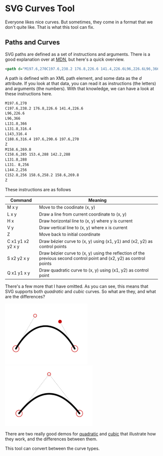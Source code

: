# SVG Curves Tool

Everyone likes nice curves. But sometimes, they come in a format that we don't quite like. That is what this tool can fix.

## Paths and Curves

SVG paths are defined as a set of instructions and arguments. There is a good explanation over at [MDN][MozillaSVGPaths], but here's a quick overview. 

```xml
<path d="M197.6,270C197.6,238.2 176.8,226.6 141.4,226.6L96,226.6L96,366L131.8,366L131.8,316.4L143,316.4C188.6,316.4 197.6,290.6 197.6,270ZM158.6,269.8C158.6,285 153.4,288 142.2,288L131.8,288L131. 8,256L144.2,256C152.8,256 158.6,258.2 158.6,269.8Z" style="fill-rule:nonzero;"/>
```

A path is defined with an XML path element, and some data as the *d* attribute. If you look at that data, you can read it as instructions (the letters) and arguments (the numbers). With that knowledge, we can have a look at these instructions here.

```xml
M197.6,270
C197.6,238.2 176.8,226.6 141.4,226.6
L96,226.6
L96,366
L131.8,366
L131.8,316.4
L143,316.4
C188.6,316.4 197.6,290.6 197.6,270
Z
M158.6,269.8
C158.6,285 153.4,288 142.2,288
L131.8,288
L131. 8,256
L144.2,256
C152.8,256 158.6,258.2 158.6,269.8
Z
```

These instructions are as follows

| Command | Meaning |
| ------- | ------- |
| M x y | Move to the coodinate (x, y) |
| L x y | Draw a line from current coordinate to (x, y) |
| H x | Draw horizontal line to (x, y) where y is current |
| V y | Draw vertical line to (x, y) where x is current |
| Z | Move back to initial coordinate |
| C x1 y1 x2 y2 x y | Draw bézier curve to (x, y) using (x1, y1) and (x2, y2) as control points |
| S x2 y2 x y | Draw bézier curve to (x, y) using the reflection of the previous second control point and (x2, y2) as control points |
| Q x1 y1 x y | Draw quadratic curve to (x, y) using (x1, y2) as control point |

There's a few more that I have omitted. As you can see, this means that SVG supports both *quadratic* and *cubic* curves. So what are they, and what are the differences?

<img height="200" src="https://raw.githubusercontent.com/xfbs/svgcurves/master/cubic.png" /><img height="200" src="https://raw.githubusercontent.com/xfbs/svgcurves/master/quadratic.png" />

There are two really good demos for [quadratic][QuadraticCurveDemo] and [cubic][CubicCurveDemo] that illustrate how they work, and the differences between them.

This tool can convert between the curve types.

[QuadraticCurveDemo]: http://blogs.sitepointstatic.com/examples/tech/svg-curves/quadratic-curve.html
[CubicCurveDemo]: http://blogs.sitepointstatic.com/examples/tech/svg-curves/cubic-curve.html
[MozillaSVGPaths]: https://developer.mozilla.org/en-US/docs/Web/SVG/Tutorial/Paths
